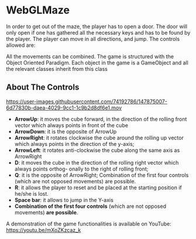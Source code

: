 # WebGLMaze

In order to get out of the maze, the player has to open a door. The door will only open if one has
gathered all the necessary keys and has to be found by the player.
The player can move in all directions, and jump. The controls allowed are:

All the movements can be combined.
The game is structured with the Object Oriented Paradigm. Each object in the game is a GameObject
and all the relevant classes inherit from this class

<!-- ABOUT THE CONTROLS -->
## About The Controls

https://user-images.githubusercontent.com/74192786/147875007-6d77830b-daea-4029-9cc1-1c9b2d8df6e1.mov

- **ArrowUp**: it moves the cube forward, in the direction of the rolling front vector which always
points in front of the cube
- **ArrowDown**: it is the opposite of ArrowUp
- **ArrowRight**: it rotates clockwise the cube around the rolling up vector which always points
in the direction of the y-axis;
- **ArrowLeft**: it rotates anti-clockwise the cube along the same axis as ArrowRight
- **D**: it moves the cube in the direction of the rolling right vector which always points orthog-
onally to the right of rolling front;
- **Q**: it is the opposite of ArrowRight; Combination of the first four controls (which are not
opposed movements) are possible.
- **R**: it allows the player to reset and be placed at the starting position if he/she is lost.
- **Space bar**: it allows to jump in the Y-axis
- **Combination of the first four controls** (which are not opposed movements) **are possible**.


A demonstration of the game functionalities is available on YouTube: https://youtu.be/mXoZKzcaz_k 
